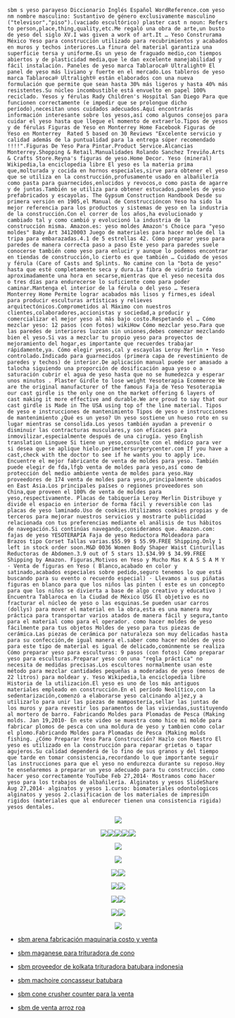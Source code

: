 
```
sbm s yeso parayeso Diccionario Inglés Español WordReference.com yeso nm nombre masculino: Sustantivo de género exclusivamente masculino ("televisor","piso").(vaciado escultórico) plaster cast n noun: Refers to person,place,thing,quality,etc.Me regaló una obra de arte,un busto de yeso del siglo XV.I was given a work of art.It … Yeso Construrama México Yeso para construcción utilizado para recubrimientos y acabados en muros y techos interiores.La finura del material garantiza una superficie tersa y uniforme.Es un yeso de fraguado medio,con tiempos abiertos y de plasticidad media,que le dan excelente manejabilidad y fácil instalación. Paneles de yeso marca Tablaroca® Ultralight® El panel de yeso más liviano y fuerte en el mercado.Los tableros de yeso marca Tablaroca® Ultralight® están elaborados con una nueva formulación que permite que sean hasta 30% más ligeros y hasta 40% más resistentes.Su núcleo incombustible está envuelto en papel 100% reciclado. Yesos y férulas Rady Children's Hospital San Diego Para que funcionen correctamente (e impedir que se prolongue dicho período),necesitan unos cuidados adecuados.Aquí encontrarás información interesante sobre los yesos,así como algunos consejos para cuidar el yeso hasta que llegue el momento de extraerlo.Tipos de yesos y de férulas Figuras de Yeso en Monterrey Home Facebook Figuras de Yeso en Monterrey  Rated 5 based on 30 Reviews "Excelente servicio y calidad además de la puntualidad para la entrega súper recomendado !!!!".Figuras De Yeso Para Pintar.Product Service.Alcancias Monterrey.Shopping & Retail.Manualidades Rolando Sanchez Treviño.Arts & Crafts Store.Reyna's figuras de yeso.Home Decor. Yeso (mineral) Wikipedia,la enciclopedia libre El yeso es la materia prima que,molturada y cocida en hornos especiales,sirve para obtener el yeso que se utiliza en la construcción,profusamente usado en albañilería como pasta para guarnecidos,enlucidos y revocos,o como pasta de agarre y de juntas.También se utiliza para obtener estucados,paneles de yeso prefabricados y escayolas. The Gypsum Construction Handbook Desde su primera versión en 1905,el Manual de Construccióncon Yeso ha sido la mejor referencia para los productos y sistemas de yeso en la industria de la construcción.Con el correr de los años,ha evolucionado y cambiado tal y como cambió y evolucionó la industria de la construcción misma. Amazon.es: yeso moldes Amazon's Choice para "yeso moldes" Baby Art 34120003 Juego de materiales para hacer molde del la tripa para embarazadas.4.1 de 5 estrellas 42. Cómo preparar yeso para paredes de manera correcta paso a paso Este yeso para paredes suele conocerse también como yeso para enlucir y aunque lo podemos encontrar en tiendas de construcción,lo cierto es que también … Cuidado de yesos y férula (Care of Casts and Splints. No camine con la "bota de yeso" hasta que esté completamente seca y dura.La fibra de vidrio tarda aproximadamente una hora en secarse,mientras que el yeso necesita dos o tres días para endurecerse lo suficiente como para poder caminar.Mantenga el interior de la férula o del yeso … Yesera Monterrey Home Permite lograr acabados más lisos y firmes,es ideal para producir esculturas artísticas y relieves arquitectónicos.Comprometidos al Máximo con nuestros clientes,colaboradores,accionistas y sociedad,a producir y comercializar el mejor yeso al más bajo costo.Respetando el … Cómo mezclar yeso: 12 pasos (con fotos) wikiHow Cómo mezclar yeso.Para que las paredes de interiores luzcan sin uniones,debes comenzar mezclando bien el yeso.Si vas a mezclar tu propio yeso para proyectos de mejoramiento del hogar,es importante que recuerdes trabajar rápidamente,ya. Cómo elegir yesos,cal y escayolas Leroy Merlin • Yeso controlado.Indicado para guarnecidos (primera capa de revestimiento de paredes y techos) de interior.De aplicación manual puede ser amasado a talocha siguiendo una proporción de dosificación agua yeso o a saturación cubrir el agua de yeso hasta que no se humedezca y esperar unos minutos . Plaster Girdle to lose weight Yesoterapia Ecommerce We are the original manufacturer of the famous Faja de Yeso Yesoterapia our cast girdle is the only one on the market offering 6 layers of cast making it more effective and durable.We are proud to say that our cast girdle is Made in The USA using top of the line material. Tipos de yeso e instrucciones de mantenimiento Tipos de yeso e instrucciones de mantenimiento ¿Qué es un yeso? Un yeso sostiene un hueso roto en su lugar mientras se consolida.Los yesos también ayudan a prevenir o disminuir las contracturas musculares,y son eficaces para inmovilizar,especialmente después de una cirugía. yeso English translation Linguee Si tiene un yeso,consulte con el médico para ver si desea que se aplique hielo.perimetersurgerycenter.com If you have a cast,check with the doctor to see if he wants you to apply ice. Encuentre el mejor fabricante de venta de moldes para yeso. También puede elegir de fda,lfgb venta de moldes para yeso,así como de protección del medio ambiente venta de moldes para yeso.Hay proveedores de 174 venta de moldes para yeso,principalmente ubicados en East Asia.Los principales países o regiones proveedores son China,que proveen el 100% de venta de moldes para yeso,respectivamente. Placas de tabiquería Leroy Merlin Distribuye y divide el espacio en interior de forma fácil y reversible con las placas de yeso laminado.Uso de cookies.Utilizamos cookies propias y de terceros para mejorar nuestros servicios y mostrarte publicidad relacionada con tus preferencias mediante el análisis de tus hábitos de navegación.Si continúas navegando,consideramos que. Amazon.com: fajas de yeso YESOTERAPIA Faja de yeso Reductora Moldeadora para Brazos tipo Corset Tallas varias.$55.99 $ 55.99.FREE Shipping.Only 1 left in stock order soon.M&D 0036 Women Body Shaper Waist Cinturillas Reductoras de Abdomen.3.9 out of 5 stars 13.$34.99 $ 34.99.FREE Shipping by Amazon. Figuras,Motivos en Yeso y Mucho Mas K A S S A M Y · Venta de figuras en Yeso ( Blanco,acabado en color y satinado,acabados especiales sobre pedido,seguro tenemos lo que está buscando para su evento o recuerdo especial) · Llevamos a sus piñatas figuras en blanco para que los niños las pinten ( este es un concepto para que los niños se divierta a base de algo creativo y educativo ) Encuentra Tablaroca en la Ciudad de México USG El objetivo es no fracturar el núcleo de yeso o las esquinas.Se pueden usar carros (dollys) para mover el material en la obra,esta es una manera muy práctica para transportar varios atados de manera fácil y segura,tanto para el material como para el operador. como hacer moldes de yeso fácilmente para tus objetos Moldes de yeso para tus piezas de cerámica.Las piezas de cerámica por naturaleza son muy delicadas hasta para su confección,de igual manera el.saber como hacer moldes de yeso para este tipo de material es igual de delicado,comúnmente se realiza Cómo preparar yeso para esculturas: 9 pasos (con fotos) Cómo preparar yeso para esculturas.Preparar yeso con una "regla práctica" no necesita de medidas precisas.Los escultores normalmente usan este método para mezclar cantidades pequeñas a moderadas de yeso (menos de 22 litros) para moldear y. Yeso Wikipedia,la enciclopedia libre Historia de la utilización.El yeso es uno de los más antiguos materiales empleado en construcción.En el período Neolítico,con la sedentarización,comenzó a elaborarse yeso calcinando aljez,y a utilizarlo para unir las piezas de mampostería,sellar las juntas de los muros y para revestir los paramentos de las viviendas,sustituyendo al mortero de barro. Fabricando Moldes para Plomadas de Pesca (Making molds. Jan 19,2010· En este video se muestra como hice mi molde para fabricar plomos de pesca con una moldura de yeso y tambien como colar el plomo.Fabricando Moldes para Plomadas de Pesca (Making molds fishing. ¿Cómo Preparar Yeso Para Construcción? Hazlo con Maestro El yeso es utilizado en la construcción para reparar grietas o tapar agujeros.Su calidad dependerá de lo fino de sus granos y del tiempo que tarde en tomar consistencia,recordando lo que importante seguir las instrucciones para que el yeso no endurezca durante su reposo.Hoy te enseñaremos a preparar un yeso adecuado para tu construcción. como hacer yeso correctamente YouTube Feb 27,2014· Mostramos como hacer yeso para los trabajos de albañilería. Alginatos y yesos SlideShare Aug 27,2014· alginatos y yesos 1.curso: biomateriales odontologicos alginatos y yesos 2.clasificacion de los materiales de impresiÓn rigidos (materiales que al endurecer tienen una consistencia rigida) yesos dentales. 
```

<div align="center">

<a href="https://es-crusher.shibang-china.com/github&k=sbm+s+yeso+para"><img src="https://static.shibang-china.com/es/crusher/logo.jpg"></a>

<a href="https://es-crusher.shibang-china.com/github&k=sbm+s+yeso+para"><img src="https://static.shibang-china.com/es/crusher/index.jpg"></a><a href="https://es-crusher.shibang-china.com/material.htmlgithub&k=sbm+s+yeso+para"><img src="https://static.shibang-china.com/es/crusher/material.jpg"></a><a href="https://es-crusher.shibang-china.com/application.htmlgithub&k=sbm+s+yeso+para"><img src="https://static.shibang-china.com/es/crusher/application.jpg"></a><a href="https://es-crusher.shibang-china.com/aboutus.htmlgithub&k=sbm+s+yeso+para"><img src="https://static.shibang-china.com/es/crusher/aboutus.jpg"></a><a href="https://es-crusher.shibang-china.com/contact.htmlgithub&k=sbm+s+yeso+para"><img src="https://static.shibang-china.com/es/crusher/contact.jpg"></a>

<a href="https://es-crusher.shibang-china.com/github&k=sbm+s+yeso+para"><img src="https://static.shibang-china.com/es/crusher/banner.jpg"></a>

<a href="https://swt.shibang-china.com/github&k=sbm+s+yeso+para"><img src="https://static.shibang-china.com/es/crusher/text.jpg"></a>

<a href="https://swt.shibang-china.com/github&k=sbm+s+yeso+para"><img src="https://static.shibang-china.com/es/crusher/chat.jpg"></a><a href="https://es-crusher.shibang-china.com/contact.htmlgithub&k=sbm+s+yeso+para"><img src="https://static.shibang-china.com/es/crusher/message.jpg"></a>

<a href="https://es-crusher.shibang-china.com/products/pe.htmlgithub&k=sbm+s+yeso+para"><img src="https://static.shibang-china.com/es/crusher/pe.jpg"></a><a href="https://es-crusher.shibang-china.com/products/pf.htmlgithub&k=sbm+s+yeso+para"><img src="https://static.shibang-china.com/es/crusher/pf.jpg"></a>

<a href="https://es-crusher.shibang-china.com/products/hpt.htmlgithub&k=sbm+s+yeso+para"><img src="https://static.shibang-china.com/es/crusher/hpt.jpg"></a><a href="https://es-crusher.shibang-china.com/products/vsi.htmlgithub&k=sbm+s+yeso+para"><img src="https://static.shibang-china.com/es/crusher/vsi.jpg"></a>

<a href="https://es-crusher.shibang-china.com/products/klv.htmlgithub&k=sbm+s+yeso+para"><img src="https://static.shibang-china.com/es/crusher/klv.jpg"></a><a href="https://es-crusher.shibang-china.com/products/portable.htmlgithub&k=sbm+s+yeso+para"><img src="https://static.shibang-china.com/es/crusher/portable.jpg"></a>

<a href="https://swt.shibang-china.com/github&k=sbm+s+yeso+para"><img src="https://static.shibang-china.com/es/crusher/case.jpg"></a>

</div>


* [sbm arena fabricación maquinaria costo y venta](sbm%20arena%20fabricaci%C3%B3n%20maquinaria%20costo%20y%20venta.md)

* [sbm maganese para trituradora de cono](sbm%20maganese%20para%20trituradora%20de%20cono.md)

* [sbm proveedor de kolkata trituradora batubara indonesia](sbm%20proveedor%20de%20kolkata%20trituradora%20batubara%20indonesia.md)

* [sbm machoire concasseur batubara](sbm%20machoire%20concasseur%20batubara.md)

* [sbm cone crusher counter para la venta](sbm%20cone%20crusher%20counter%20para%20la%20venta.md)

* [sbm de venta arroz roa](sbm%20de%20venta%20arroz%20roa.md)